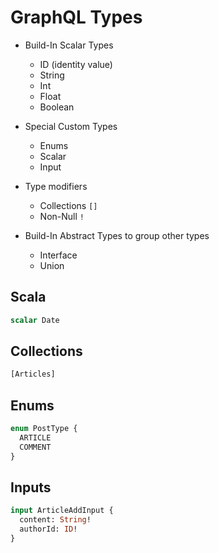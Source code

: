 # GraphQL Types

- Build-In Scalar Types

  - ID (identity value)
  - String
  - Int
  - Float
  - Boolean

- Special Custom Types

  - Enums
  - Scalar
  - Input

- Type modifiers
  - Collections `[]`
  - Non-Null `!`

- Build-In Abstract Types to group other types

  - Interface
  - Union

## Scala

```graphql
scalar Date
```

## Collections

```graphql
[Articles]
```


## Enums

```graphql
enum PostType {
  ARTICLE
  COMMENT
}
```

## Inputs

```graphql
input ArticleAddInput {
  content: String!
  authorId: ID!
}
```

